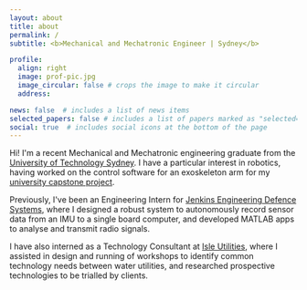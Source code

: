 ```yaml
---
layout: about
title: about
permalink: /
subtitle: <b>Mechanical and Mechatronic Engineer | Sydney</b>

profile:
  align: right
  image: prof-pic.jpg
  image_circular: false # crops the image to make it circular
  address:

news: false  # includes a list of news items
selected_papers: false # includes a list of papers marked as "selected={true}"
social: true  # includes social icons at the bottom of the page
---
```


Hi! I'm a recent Mechanical and Mechatronic engineering graduate from the [University of Technology Sydney](https://www.uts.edu.au/). I have a particular interest in robotics, having worked on the control software for an exoskeleton arm for my [university capstone project](projects/capstone).

Previously, I've been an Engineering Intern for [Jenkins Engineering Defence Systems](https://www.jeds.com.au/), where I designed a robust system to autonomously record sensor data from an IMU to a single board computer, and developed MATLAB apps to analyse and transmit radio signals.

I have also interned as a Technology Consultant at [Isle Utilities](https://www.isleutilities.com/), where I assisted in design and running of workshops to identify common technology needs between water utilities, and researched prospective technologies to be trialled by clients.

<!-- Write your biography here. Tell the world about yourself. Link to your favorite [subreddit](http://reddit.com). You can put a picture in, too. The code is already in, just name your picture `prof_pic.jpg` and put it in the `img/` folder.

Put your address / P.O. box / other info right below your picture. You can also disable any these elements by editing `profile` property of the YAML header of your `_pages/about.md`. Edit `_bibliography/papers.bib` and Jekyll will render your [publications page](/al-folio/publications/) automatically.

Link to your social media connections, too. This theme is set up to use [Font Awesome icons](http://fortawesome.github.io/Font-Awesome/) and [Academicons](https://jpswalsh.github.io/academicons/), like the ones below. Add your Facebook, Twitter, LinkedIn, Google Scholar, or just disable all of them. -->
